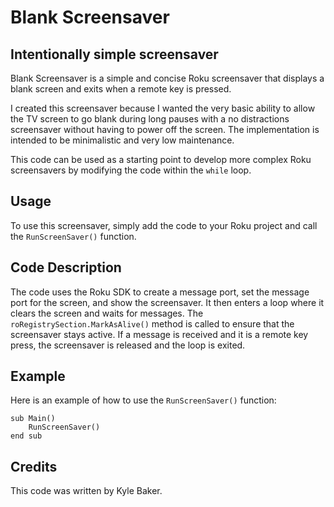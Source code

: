 # Blank Screensaver

## Intentionally simple screensaver

Blank Screensaver is a simple and concise Roku screensaver that displays a blank screen and exits when a remote key is pressed.

I created this screensaver because I wanted the very basic ability to allow the TV screen to go blank during long pauses with a no distractions screensaver without having to power off the screen. The implementation is intended to be minimalistic and very low maintenance.

This code can be used as a starting point to develop more complex Roku screensavers by modifying the code within the `while` loop.

## Usage

To use this screensaver, simply add the code to your Roku project and call the `RunScreenSaver()` function. 

## Code Description

The code uses the Roku SDK to create a message port, set the message port for the screen, and show the screensaver. It then enters a loop where it clears the screen and waits for messages. The `roRegistrySection.MarkAsAlive()` method is called to ensure that the screensaver stays active. If a message is received and it is a remote key press, the screensaver is released and the loop is exited.

## Example

Here is an example of how to use the `RunScreenSaver()` function:

```
sub Main()
    RunScreenSaver()
end sub
```

## Credits

This code was written by Kyle Baker.
